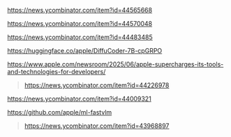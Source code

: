 https://news.ycombinator.com/item?id=44565668

https://news.ycombinator.com/item?id=44570048

https://news.ycombinator.com/item?id=44483485

https://huggingface.co/apple/DiffuCoder-7B-cpGRPO

https://www.apple.com/newsroom/2025/06/apple-supercharges-its-tools-and-technologies-for-developers/
> https://news.ycombinator.com/item?id=44226978

https://news.ycombinator.com/item?id=44009321

https://github.com/apple/ml-fastvlm
> https://news.ycombinator.com/item?id=43968897